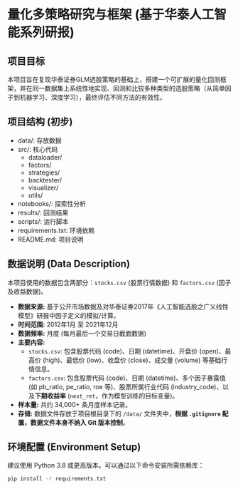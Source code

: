 # 量化多策略研究与框架 (基于华泰人工智能系列研报)

## 项目目标

本项目旨在复现华泰证券GLM选股策略的基础上，搭建一个可扩展的量化回测框架，并在同一数据集上系统性地实现、回测和比较多种类型的选股策略（从简单因子到机器学习、深度学习），最终评估不同方法的有效性。

## 项目结构 (初步)

- data/: 存放数据
- src/: 核心代码
  - dataloader/
  - factors/
  - strategies/
  - backtester/
  - visualizer/
  - utils/
- notebooks/: 探索性分析
- results/: 回测结果
- scripts/: 运行脚本
- requirements.txt: 环境依赖
- README.md: 项目说明

## 数据说明 (Data Description)

本项目使用的数据包含两部分：`stocks.csv` (股票行情数据) 和 `factors.csv` (因子及收益数据)。

*   **数据来源:** 基于公开市场数据及对华泰证券2017年《人工智能选股之广义线性模型》研报中因子定义的模拟/计算。
*   **时间范围:** 2012年1月 至 2021年12月
*   **数据频率:** 月度 (每月最后一个交易日截面数据)
*   **主要内容:**
    *   `stocks.csv`: 包含股票代码 (code)、日期 (datetime)、开盘价 (open)、最高价 (high)、最低价 (low)、收盘价 (close)、成交量 (volume) 等基础行情信息。
    *   `factors.csv`: 包含股票代码 (code)、日期 (datetime)、多个因子暴露值 (如 pb_ratio, pe_ratio, roe 等)、股票所属行业代码 (industry_code)、以及**下期收益率** (`next_ret`，作为模型训练的目标变量)。
*   **样本量:** 共约 34,000+ 条月度样本记录。
*   **存储:** 数据文件存放于项目根目录下的 `/data/` 文件夹中，**根据 `.gitignore` 配置，数据文件本身不纳入 Git 版本控制**。

## 环境配置 (Environment Setup)

建议使用 Python 3.8 或更高版本。可以通过以下命令安装所需依赖库：

```bash
pip install -r requirements.txt